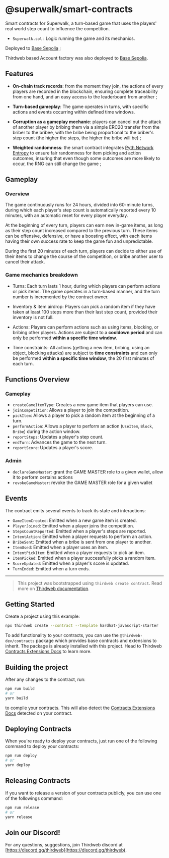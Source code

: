 # @superwalk/smart-contracts

Smart contracts for Superwalk, a turn-based game that uses the players' real world step count to influence the competition.

- `Superwalk.sol` : Logic running the game and its mechanics.

Deployed to [Base Sepolia](https://base-sepolia.blockscout.com/address/0x716cD40b5C33C261D9318Bf80d5cdF5503Ff320e) ;

Thirdweb based Account factory was also deployed to [Base Sepolia](https://base-sepolia.blockscout.com/address/0x22e1b4C215ad327BfcB6383A132FC02fb2fCAEf6).

## Features

- **On-chain track records**: from the moment they join, the actions of every players are recorded in the blockchain, ensuring complete traceability from one hand, and an easy access to the leaderboard from another ;

- **Turn-based gameplay**: The game operates in turns, with specific actions and events occurring within defined time windows.

- **Corruption as a gameplay mechanic**: players can cancel out the attack of another player by bribing them via a simple ERC20 transfer from the briber to the bribee, with the bribe being proportional to the briber's step count (the higher the steps, the higher the bribe will be) ;

- **Weighted randomness**: the smart contract integrates [Pyth Network Entropy](https://docs.pyth.network/entropy) to ensure fair randomness for item picking and action outcomes, insuring that even though some outcomes are more likely to occur, the RNG can still change the game ;

## Gameplay

### Overview

The game continuously runs for 24 hours, divided into 60-minute turns, during which each player's step count is automatically reported every 10 minutes, with an automatic reset for every player everyday.

At the beginning of every turn, players can earn new in-game items, as long as their step count increased compared to the previous turn. These items can be offensive, defensive, or have a boosting effect, with each items having their own success rate to keep the game fun and unpredictable.

During the first 20 minutes of each turn, players can decide to either use of their items to change the course of the competition, or bribe another user to cancel their attack.

### Game mechanics breakdown

- Turns: Each turn lasts 1 hour, during which players can perform actions or pick items. The game operates in a turn-based manner, and the turn number is incremented by the contract owner.

- Inventory & item airdrop: Players can pick a random item if they have taken at least 100 steps more than their last step count, provided their inventory is not full.

- Actions: Players can perform actions such as using items, blocking, or bribing other players. Actions are subject to a **cooldown period** and can only be performed **within a specific time window**.

- Time constraints: All actions (getting a new item, bribing, using an object, blocking attacks) are subject to **time constraints** and can only be performed **within a specific time window**, the 20 first minutes of each turn.

## Functions Overview

### Gameplay

- `createGameItemType`: Creates a new game item that players can use.
- `joinCompetition`: Allows a player to join the competition.
- `pickItem`: Allows a player to pick a random item at the beginning of a turn.
- `performAction`: Allows a player to perform an action (`UseItem`, `Block`, `Bribe`) during the action window.
- `reportSteps`: Updates a player's step count.
- `endTurn`: Advances the game to the next turn.
- `reportScore`: Updates a player's score.

### Admin

- `declareGameMaster`: grant the GAME MASTER role to a given wallet, allow it to perform certains actions
- `revokeGameMaster`: revoke the GAME MASTER role for a given wallet

## Events

The contract emits several events to track its state and interactions:

- `GameItemCreated`: Emitted when a new game item is created.
- `PlayerJoined`: Emitted when a player joins the competition.
- `StepsCountReported`: Emitted when a player's steps are reported.
- `IntentAction`: Emitted when a player requests to perform an action.
- `BribeSent`: Emitted when a bribe is sent from one player to another.
- `ItemUsed`: Emitted when a player uses an item.
- `IntentPickItem`: Emitted when a player requests to pick an item.
- `ItemPicked`: Emitted when a player successfully picks a random item.
- `ScoreUpdated`: Emitted when a player's score is updated.
- `TurnEnded`: Emitted when a turn ends.

---

> This project was bootstrapped using `thirdweb create contract`. Read more on [Thirdweb documentation](https://portal.thirdweb.com/contracts/build/get-started).

## Getting Started

Create a project using this example:

```bash
npx thirdweb create --contract --template hardhat-javascript-starter
```

To add functionality to your contracts, you can use the `@thirdweb-dev/contracts` package which provides base contracts and extensions to inherit. The package is already installed with this project. Head to Thirdweb [Contracts Extensions Docs](https://portal.thirdweb.com/contractkit) to learn more.

## Building the project

After any changes to the contract, run:

```bash
npm run build
# or
yarn build
```

to compile your contracts. This will also detect the [Contracts Extensions Docs](https://portal.thirdweb.com/contractkit) detected on your contract.

## Deploying Contracts

When you're ready to deploy your contracts, just run one of the following command to deploy your contracts:

```bash
npm run deploy
# or
yarn deploy
```

## Releasing Contracts

If you want to release a version of your contracts publicly, you can use one of the followings command:

```bash
npm run release
# or
yarn release
```

## Join our Discord!

For any questions, suggestions, join Thirdweb discord at [https://discord.gg/thirdweb](https://discord.gg/thirdweb).
